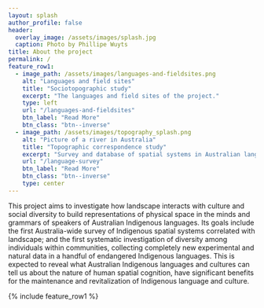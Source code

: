 ```yaml
---
layout: splash
author_profile: false
header:
  overlay_image: /assets/images/splash.jpg
  caption: Photo by Phillipe Wuyts
title: About the project
permalink: /
feature_row1:
  - image_path: /assets/images/languages-and-fieldsites.png
    alt: "Languages and field sites"
    title: "Sociotopographic study"
    excerpt: "The languages and field sites of the project."
    type: left
    url: "/languages-and-fieldsites"
    btn_label: "Read More"
    btn_class: "btn--inverse"
  - image_path: /assets/images/topography_splash.png
    alt: "Picture of a river in Australia"
    title: "Topographic correspondence study"
    excerpt: "Survey and database of spatial systems in Australian languages."
    url: "/language-survey"
    btn_label: "Read More"
    btn_class: "btn--inverse"
    type: center
---
```


This project aims to investigate how landscape interacts with culture and social diversity to build representations of physical space in the minds and grammars of speakers of Australian Indigenous languages. Its goals include the first Australia-wide survey of Indigenous spatial systems correlated with landscape; and the first systematic investigation of diversity among individuals within communities, collecting completely new experimental and natural data in a handful of endangered Indigenous languages. This is expected to reveal what Australian Indigenous languages and cultures can tell us about the nature of human spatial cognition, have significant benefits for the maintenance and revitalization of Indigenous language and culture.

{% include feature_row1 %}
